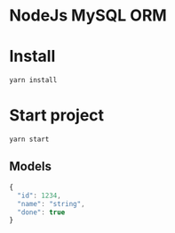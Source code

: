 # NodeJs MySQL ORM

# Install
```
yarn install
```

# Start project
```
yarn start
```

## Models
```javascript
{
  "id": 1234,
  "name": "string",
  "done": true
}
```